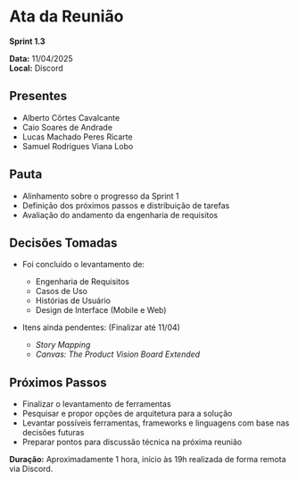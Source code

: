 # Ata da Reunião  
**Sprint 1.3**

**Data:** 11/04/2025  
**Local:** Discord  

## Presentes  
- Alberto Côrtes Cavalcante  
- Caio Soares de Andrade  
- Lucas Machado Peres Ricarte  
- Samuel Rodrigues Viana Lobo  

## Pauta  
- Alinhamento sobre o progresso da Sprint 1 
- Definição dos próximos passos e distribuição de tarefas  
- Avaliação do andamento da engenharia de requisitos  

## Decisões Tomadas  
- Foi concluído o levantamento de:  
  - Engenharia de Requisitos  
  - Casos de Uso  
  - Histórias de Usuário  
  - Design de Interface (Mobile e Web)

- Itens ainda pendentes:  (Finalizar até 11/04)
  - *Story Mapping*  
  - *Canvas: The Product Vision Board Extended*


## Próximos Passos  
- Finalizar o levantamento de ferramentas 
- Pesquisar e propor opções de arquitetura para a solução  
- Levantar possíveis ferramentas, frameworks e linguagens com base nas decisões futuras  
- Preparar pontos para discussão técnica na próxima reunião  

**Duração:** Aproximadamente 1 hora, início às 19h realizada de forma remota via Discord.
